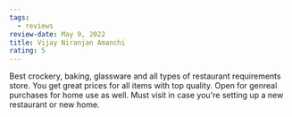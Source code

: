 ```yaml
---
tags:
  - reviews
review-date: May 9, 2022
title: Vijay Niranjan Amanchi
rating: 5
---
```

Best crockery, baking, glassware and all types of restaurant requirements store. You get great prices for all items with top quality. Open for genreal purchases for home use as well. Must visit in case you're setting up a new restaurant or new home.
